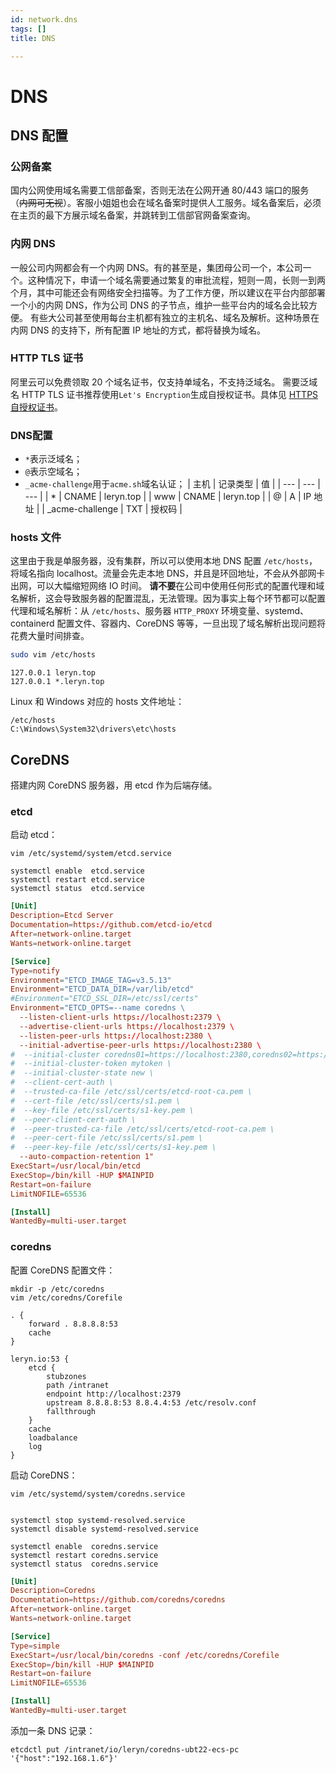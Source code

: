 ```yaml
---
id: network.dns
tags: []
title: DNS

---
```



# DNS


## DNS 配置


### 公网备案
国内公网使用域名需要工信部备案，否则无法在公网开通 80/443 端口的服务（~~内网可无视~~）。客服小姐姐也会在域名备案时提供人工服务。域名备案后，必须在主页的最下方展示域名备案，并跳转到工信部官网备案查询。


### 内网 DNS
一般公司内网都会有一个内网 DNS。有的甚至是，集团母公司一个，本公司一个。这种情况下，申请一个域名需要通过繁复的审批流程，短则一周，长则一到两个月，其中可能还会有网络安全扫描等。为了工作方便，所以建议在平台内部部署一个小的内网 DNS，作为公司 DNS 的子节点，维护一些平台内的域名会比较方便。
有些大公司甚至使用每台主机都有独立的主机名、域名及解析。这种场景在内网 DNS 的支持下，所有配置 IP 地址的方式，都将替换为域名。


### HTTP TLS 证书
阿里云可以免费领取 20 个域名证书，仅支持单域名，不支持泛域名。
需要泛域名 HTTP TLS 证书推荐使用`Let's Encryption`生成自授权证书。具体见 [HTTPS 自授权证书](https://www.yuque.com/leryn/wiki/https)。


### DNS配置

- `*`表示泛域名；
- `@`表示空域名；
- `_acme-challenge`用于`acme.sh`域名认证；
| 主机 | 记录类型 | 值 |
| --- | --- | --- |
| * | CNAME | leryn.top |
| www | CNAME | leryn.top |
| @ | A | IP 地址 |
| _acme-challenge | TXT | 授权码 |



### hosts 文件
这里由于我是单服务器，没有集群，所以可以使用本地 DNS 配置 `/etc/hosts`，将域名指向 localhost。流量会先走本地 DNS，并且是环回地址，不会从外部网卡出网，可以大幅缩短网络 IO 时间。
**请不要**在公司中使用任何形式的配置代理和域名解析，这会导致服务器的配置混乱，无法管理。因为事实上每个环节都可以配置代理和域名解析：从 `/etc/hosts`、服务器 `HTTP_PROXY` 环境变量、systemd、containerd 配置文件、容器内、CoreDNS 等等，一旦出现了域名解析出现问题将花费大量时间排查。
```bash
sudo vim /etc/hosts
```
```
127.0.0.1 leryn.top
127.0.0.1 *.leryn.top
```
Linux 和 Windows 对应的 hosts 文件地址：
```
/etc/hosts
C:\Windows\System32\drivers\etc\hosts
```


## CoreDNS
搭建内网 CoreDNS 服务器，用 etcd 作为后端存储。


### etcd
启动 etcd：
```
vim /etc/systemd/system/etcd.service

systemctl enable  etcd.service
systemctl restart etcd.service
systemctl status  etcd.service
```
```toml
[Unit]
Description=Etcd Server
Documentation=https://github.com/etcd-io/etcd
After=network-online.target
Wants=network-online.target

[Service]
Type=notify
Environment="ETCD_IMAGE_TAG=v3.5.13"
Environment="ETCD_DATA_DIR=/var/lib/etcd"
#Environment="ETCD_SSL_DIR=/etc/ssl/certs"
Environment="ETCD_OPTS=--name coredns \
  --listen-client-urls https://localhost:2379 \
  --advertise-client-urls https://localhost:2379 \
  --listen-peer-urls https://localhost:2380 \
  --initial-advertise-peer-urls https://localhost:2380 \
#  --initial-cluster coredns01=https://localhost:2380,coredns02=https://localhost:2380,coredns03=https://localhost:2380 \
#  --initial-cluster-token mytoken \
#  --initial-cluster-state new \
#  --client-cert-auth \
#  --trusted-ca-file /etc/ssl/certs/etcd-root-ca.pem \
#  --cert-file /etc/ssl/certs/s1.pem \
#  --key-file /etc/ssl/certs/s1-key.pem \
#  --peer-client-cert-auth \
#  --peer-trusted-ca-file /etc/ssl/certs/etcd-root-ca.pem \
#  --peer-cert-file /etc/ssl/certs/s1.pem \
#  --peer-key-file /etc/ssl/certs/s1-key.pem \
  --auto-compaction-retention 1"
ExecStart=/usr/local/bin/etcd
ExecStop=/bin/kill -HUP $MAINPID
Restart=on-failure
LimitNOFILE=65536

[Install]
WantedBy=multi-user.target
```


### coredns
配置 CoreDNS 配置文件：
```
mkdir -p /etc/coredns
vim /etc/coredns/Corefile
```
```
. {
    forward . 8.8.8.8:53
    cache
}

leryn.io:53 {
    etcd {
        stubzones
        path /intranet
        endpoint http://localhost:2379
        upstream 8.8.8.8:53 8.8.4.4:53 /etc/resolv.conf
        fallthrough
    }
    cache
    loadbalance
    log
}
```
启动 CoreDNS：
```
vim /etc/systemd/system/coredns.service


systemctl stop systemd-resolved.service
systemctl disable systemd-resolved.service

systemctl enable  coredns.service
systemctl restart coredns.service
systemctl status  coredns.service
```
```toml
[Unit]
Description=Coredns
Documentation=https://github.com/coredns/coredns
After=network-online.target
Wants=network-online.target

[Service]
Type=simple
ExecStart=/usr/local/bin/coredns -conf /etc/coredns/Corefile
ExecStop=/bin/kill -HUP $MAINPID
Restart=on-failure
LimitNOFILE=65536

[Install]
WantedBy=multi-user.target
```
添加一条 DNS 记录：
```
etcdctl put /intranet/io/leryn/coredns-ubt22-ecs-pc '{"host":"192.168.1.6"}'
```
